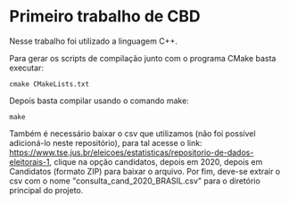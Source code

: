 # Primeiro trabalho de CBD
Nesse trabalho foi utilizado a linguagem C++.

Para gerar os scripts de compilação junto com o programa CMake basta executar:

```
cmake CMakeLists.txt

```

Depois basta compilar usando o comando make:

```
make

```

Também é necessário baixar o csv que utilizamos (não foi possível adicioná-lo neste repositório), para tal acesse o link: https://www.tse.jus.br/eleicoes/estatisticas/repositorio-de-dados-eleitorais-1, clique na opção candidatos, depois em 2020, depois em Candidatos (formato ZIP) para baixar o arquivo. Por fim, deve-se extrair o csv com o nome "consulta_cand_2020_BRASIL.csv" para o diretório principal do projeto. 
